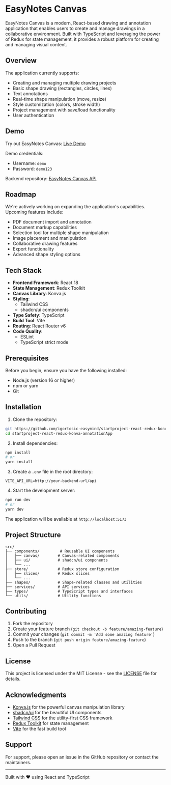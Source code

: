 # EasyNotes Canvas

EasyNotes Canvas is a modern, React-based drawing and annotation application that enables users to create and manage drawings in a collaborative environment. Built with TypeScript and leveraging the power of Redux for state management, it provides a robust platform for creating and managing visual content.

## Overview

The application currently supports:
- Creating and managing multiple drawing projects
- Basic shape drawing (rectangles, circles, lines)
- Text annotations
- Real-time shape manipulation (move, resize)
- Style customization (colors, stroke width)
- Project management with save/load functionality
- User authentication

## Demo

Try out EasyNotes Canvas: [Live Demo](https://startproject-easynotes.vercel.app)

Demo credentials:
- Username: `demo`
- Password: `demo123`

Backend repository: [EasyNotes Canvas API](https://github.com/yourusername/easynotes-canvas-api)

## Roadmap

We're actively working on expanding the application's capabilities. Upcoming features include:
- PDF document import and annotation
- Document markup capabilities
- Selection tool for multiple shape manipulation
- Image placement and manipulation
- Collaborative drawing features
- Export functionality
- Advanced shape styling options

## Tech Stack

- **Frontend Framework**: React 18
- **State Management**: Redux Toolkit
- **Canvas Library**: Konva.js
- **Styling**: 
  - Tailwind CSS
  - shadcn/ui components
- **Type Safety**: TypeScript
- **Build Tool**: Vite
- **Routing**: React Router v6
- **Code Quality**:
  - ESLint
  - TypeScript strict mode

## Prerequisites

Before you begin, ensure you have the following installed:
- Node.js (version 16 or higher)
- npm or yarn
- Git

## Installation

1. Clone the repository:
```bash
git https://github.com/igortosic-easymind/startproject-react-redux-konva-annotationApp.git
cd startproject-react-redux-konva-annotationApp
```

2. Install dependencies:
```bash
npm install
# or
yarn install
```

3. Create a `.env` file in the root directory:
```env
VITE_API_URL=http://your-backend-url/api
```

4. Start the development server:
```bash
npm run dev
# or
yarn dev
```

The application will be available at `http://localhost:5173`

## Project Structure

```
src/
├── components/         # Reusable UI components
│   ├── canvas/        # Canvas-related components
│   ├── ui/            # shadcn/ui components
│   └── ...
├── store/             # Redux store configuration
│   ├── slices/        # Redux slices
│   └── ...
├── shapes/            # Shape-related classes and utilities
├── services/          # API services
├── types/             # TypeScript types and interfaces
└── utils/             # Utility functions
```

## Contributing

1. Fork the repository
2. Create your feature branch (`git checkout -b feature/amazing-feature`)
3. Commit your changes (`git commit -m 'Add some amazing feature'`)
4. Push to the branch (`git push origin feature/amazing-feature`)
5. Open a Pull Request

## License

This project is licensed under the MIT License - see the [LICENSE](LICENSE) file for details.

## Acknowledgments

- [Konva.js](https://konvajs.org/) for the powerful canvas manipulation library
- [shadcn/ui](https://ui.shadcn.com/) for the beautiful UI components
- [Tailwind CSS](https://tailwindcss.com/) for the utility-first CSS framework
- [Redux Toolkit](https://redux-toolkit.js.org/) for state management
- [Vite](https://vitejs.dev/) for the fast build tool

## Support

For support, please open an issue in the GitHub repository or contact the maintainers.

---

Built with ❤️ using React and TypeScript